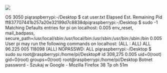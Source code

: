 ![](Maszyny/Linux/Mirai/Pasted%20image%2020210814213857.png)

OS
3050
piąraspberrypi:-/Desktop $ cat user.txt
Elapsed Est. Remaining
Pid
ff837707441b257a20e32199d7c8838dpiąraspberrypi:-/Desktop $ sudo -1
Matching Defaults entries for pi on localhost:
0.005
env_reset, mail_badpass, secure_path=/usr/local/sbin\:/usr/local/bin\:/usr/sbin\:/usr/bin\:/sbin\:/bin
0.005
User pi may run the following commands on localhost:
(ALL : ALL) ALL
96.225
005
118098
(ALL) NOPASSWD: ALL
piąraspberrypi:-/Desktop $ sudo su
root@raspberrypi:/home/pi/Desktop# id
308,275 0.005
uid=0(root) gid=0(root) groups=0(root)
root@raspberrypi:/home/pi/Desktop
Botnet password - Szukaj w Google - Mozilla Firefox
38
Тр
oh 51m
